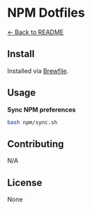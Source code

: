 # NPM Dotfiles

[← Back to README](../README.md#usage)

## Install

Installed via [Brewfile](../brew/Brewfile).

## Usage

**Sync NPM preferences**

```bash
bash npm/sync.sh
```

## Contributing

N/A

## License

None
